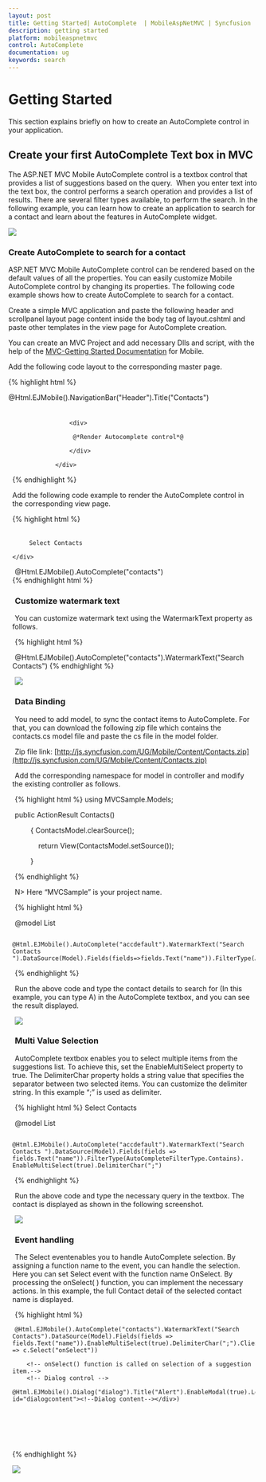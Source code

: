 ```yaml
---
layout: post
title: Getting Started| AutoComplete  | MobileAspNetMVC | Syncfusion
description: getting started
platform: mobileaspnetmvc
control: AutoComplete 
documentation: ug
keywords: search
---
```


# Getting Started

This section explains briefly on how to create an AutoComplete control in your application.

## Create your first AutoComplete Text box in MVC

The ASP.NET MVC Mobile AutoComplete control is a textbox control that provides a list of suggestions based on the query.  When you enter text into the text box, the control performs a search operation and provides a list of results. There are several filter types available, to perform the search. In the following example, you can learn how to create an application to search for a contact and learn about the features in AutoComplete widget.

![](Getting-Started_images\Getting-Started_1.png)


### Create AutoComplete to search for a contact

ASP.NET MVC Mobile AutoComplete control can be rendered based on the default values of all the properties. You can easily customize Mobile AutoComplete control by changing its properties. The following code example shows how to create AutoComplete to search for a contact. 

Create a simple MVC application and paste the following header and scrollpanel layout page content inside the body tag of layout.cshtml and paste other templates in the view page for AutoComplete creation.

You can create an MVC Project and add necessary Dlls and script, with the help of the [MVC-Getting Started Documentation](https://help.syncfusion.com/aspnetmvc/getting-started) for Mobile.

Add the following code layout to the corresponding master page.


{% highlight html %}

  @Html.EJMobile().NavigationBar("Header").Title("Contacts")
                <div id="content">

                    <div>

                     @*Render Autocomplete control*@

                    </div>

                </div>
	
{% endhighlight %}




Add the following code example to render the AutoComplete control in the corresponding view page.


{% highlight html %}
<div style="padding: 5px 0; text-indent: 5px;">

        Select Contacts

    </div>
 <!-- Autocomplete control -->

@Html.EJMobile().AutoComplete("contacts")   
{% endhighlight html %}




### Customize watermark text

You can customize watermark text using the WatermarkText property as follows.



{% highlight html %}
     <!-- Autocomplete control -->

@Html.EJMobile().AutoComplete("contacts").WatermarkText("Search Contacts")
{% endhighlight %}



![](Getting-Started_images\Getting-Started_2.png)


### Data Binding

You need to add model, to sync the contact items to AutoComplete. For that, you can download the following zip file which contains the contacts.cs model file and paste the cs file in the model folder. 

Zip file link: [http://js.syncfusion.com/UG/Mobile/Content/Contacts.zip](http://js.syncfusion.com/UG/Mobile/Content/Contacts.zip)

Add the corresponding namespace for model in controller and modify the existing controller as follows. 


{% highlight html %}
using MVCSample.Models;



public ActionResult Contacts()

        {
            ContactsModel.clearSource();

            return View(ContactsModel.setSource());

        }

{% endhighlight %}


N> Here “MVCSample” is your project name.


{% highlight html %}
     <!-- Autocomplete control -->



@model List<Contacts>

                   @Html.EJMobile().AutoComplete("accdefault").WatermarkText("Search Contacts ").DataSource(Model).Fields(fields=>fields.Text("name")).FilterType(AutoCompleteFilterType.Contains)

{% endhighlight %}



Run the above code and type the contact details to search for (In this example, you can type A) in the AutoComplete textbox, and you can see the result displayed.

![](Getting-Started_images/Getting-Started_img3.png)


### Multi Value Selection

AutoComplete textbox enables you to select multiple items from the suggestions list. To achieve this, set the EnableMultiSelect property to true. The DelimiterChar property holds a string value that specifies the separator between two selected items.  You can customize the delimiter string. In this example “;” is used as delimiter.


{% highlight html %}
     <label>Select Contacts</label>
     <!-- Autocomplete control -->

@model List<Contacts>

            @Html.EJMobile().AutoComplete("accdefault").WatermarkText("Search Contacts ").DataSource(Model).Fields(fields => fields.Text("name")).FilterType(AutoCompleteFilterType.Contains). EnableMultiSelect(true).DelimiterChar(";")    
{% endhighlight %}


Run the above code and type the necessary query in the textbox. The contact is displayed as shown in the following screenshot.

![](Getting-Started_images/Getting-Started_1.png)


### Event handling

The Select eventenables you to handle AutoComplete selection. By assigning a function name to the event, you can handle the selection. Here you can set Select event with the function name OnSelect.  By processing the onSelect( ) function, you can implement the necessary actions. In this example, the full Contact detail of the selected contact name is displayed. 


{% highlight html %}
          <!-- Autocomplete control -->

    @Html.EJMobile().AutoComplete("contacts").WatermarkText("Search Contacts").DataSource(Model).Fields(fields => fields.Text("name")).EnableMultiSelect(true).DelimiterChar(";").ClientSideEvents(c => c.Select("onSelect"))

        <!-- onSelect() function is called on selection of a suggestion item.-->
        <!-- Dialog control -->

    @Html.EJMobile().Dialog("dialog").Title("Alert").EnableModal(true).LeftButtonCaption("OK").ClientSideEvents(c=>c.ButtonTap("")).Content(@<div id="dialogcontent"><!--Dialog content--></div>)

     </div>

    <script>

       function onSelect(args) {

            //Actions that are performed on selection

            $("#dialogcontent").html(args.text + " was selected");

            var dialogobj = $("#dialog").data("ejmDialog");

            dialogobj.open();

        }

        function hidedialog(e) {

            //Hides dialog

            var dialogobj = $("#dialog").data("ejmDialog");

            dialogobj.close();

        } 
   </script>



<style>

    .appview.e-m-windows.e-m-light #content {

        background: none repeat scroll 0 0 #eee;

    }



    #content {

        padding: 8px;

    }

</style>
{% endhighlight %}


![](Getting-Started_images/event-handling_img1.png)



